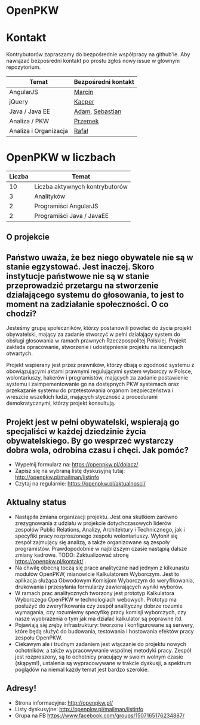 OpenPKW
=======

# Kontakt
Kontrybutorów zapraszamy do bezpośrednie współpracy na github'ie. Aby nawiązać bezpośredni kontakt po prostu zgłoś nowy issue w głównym repozytorium. 

| Temat  | Bezpośredni kontakt  |
| ------------- | ------------- |
| AngularJS | [Marcin](https://github.com/marcintokarski)  |
| jQuery | [Kacper](https://github.com/Krzyku) |
| Java / Java EE  | [Adam](https://github.com/adamkowalewski), [Sebastian](https://github.com/SebastianCelejewski) |
| Analiza / PKW | [Przemek](https://github.com/Tirramisu) |
| Analiza i Organizacja | [Rafał](https://github.com/RafalRegula) | 

# OpenPKW w liczbach 
| Liczba  | Temat  |
| ------------- | ------------- |
| 10 | Liczba aktywnych kontrybutorów |
| 3 | Analityków  |
| 2 | Programiści AngularJS  |
| 2 | Programiści Java / JavaEE |



O projekcie
-----------
Państwo uważa, że bez niego obywatele nie są w stanie egzystować. Jest inaczej. Skoro instytucje państwowe nie są w stanie przeprowadzić przetargu na stworzenie działającego systemu do głosowania, to jest to moment na zadziałanie społeczności.
O co chodzi?
------------
Jesteśmy grupą społeczników, którzy postanowili powołać do życia projekt obywatelski, mający za zadanie stworzyć w pełni działający system do obsługi głosowania w ramach prawnych Rzeczpospolitej Polskiej. Projekt zakłada opracowanie, stworzenie i udostępnienie projektu na licencjach otwartych.

Projekt wspierany jest przez prawników, którzy dbają o zgodność systemu z obowiązującymi aktami prawnymi regulującymi system wyborczy w Polsce, wolontariuszy, hakerów i programistów, mających za zadanie postawienie systemu i zaimpementowanie go na dostępnych PKW systemach oraz przekazanie systemu do przetestowania organom bezpieczeństwa i wreszcie wszelkich ludzi, mających styczność z procedurami demokratycznymi, którzy projekt konsultują.

Projekt jest w pełni obywatelski, wspierają go specjaliści w każdej dziedzinie życia obywatelskiego. By go wesprzeć wystarczy dobra wola, odrobina czasu i chęci.
Jak pomóc?
----------
  * Wypełnij formularz na: https://openpkw.pl/dolacz/
  * Zapisz się na wybraną listę dyskusyjną tutaj: http://openpkw.pl/mailman/listinfo
  * Czytaj na regularnie: https://openpkw.pl/aktualnosci/

Aktualny status
---------------
  * Nastąpiła zmiana organizacji projektu. Jest ona skutkiem zarówno zrezygnowania z udziału w projekcie dotychczasowych liderów zespołów Public Relations, Analizy, Architektury i Technicznego, jak i specyfiki pracy rozproszonego zespołu wolontariuszy. Wyłonił się zespół zajmujący się analizą, a także organizowane są zespoły programistów. Prawdopodobnie w najbliższym czasie nastąpią dalsze zmiany kadrowe. TODO: Zaktualizować stronę https://openpkw.pl/kontakt/ .
  * Na chwilę obecną toczą się prace analityczne nad jednym z kilkunastu modułów OpenPKW, mianowicie Kalkulatorem Wyborczym. Jest to aplikacja służąca Obwodowym Komisjom Wyborczym do weryfikowania, drukowania i przesyłania formularzy zawierających wyniki wyborów.
  * W ramach prac analitycznych tworzony jest prototyp Kalkulatora Wyborczego OpenPKW w technologiach webowych. Prototyp ma posłużyć do zweryfikowania czy zespół analityczny dobrze rozumie wymagania, czy rozumiemy specyfikę pracy komisji wyborczych, czy nasze wyobrażenia o tym jak ma działać kalkulator są poprawne itd.
  * Pojawiają się zręby infrastruktury: tworzone i konfigurowane są serwery, które będą służyć do budowania, testowania i hostowania efektów pracy zespołu OpenPKW.
  * Ciekawym ale i trudnym zadaniem jest włączanie do projektu nowych ochotników, a także wypracowywanie wspólnej metodyki pracy. Zespół jest rozproszony, są to ochotnicy pracujący w swoim wolnym czasie (skąpym!), ustalenia są wypracowywane w trakcie dyskusji, a spektrum poglądów na niemal każdy temat jest bardzo szerokie.
  
Adresy!
-------
 * Strona informacyjna: http://openpkw.pl/
 * Listy dyskusyjne: http://openpkw.pl/mailman/listinfo
 * Grupa na FB https://www.facebook.com/groups/1507165176234887/
